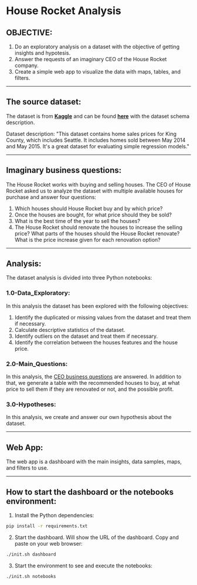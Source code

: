 # House Rocket Analysis
## OBJECTIVE:
1. Do an exploratory analysis on a dataset with the objective of getting insights and hypotesis.
2. Answer the requests of an imaginary CEO of the House Rocket company.
3. Create a simple web app to visualize the data with maps, tables, and filters.
---

## The source dataset:
The dataset is from **[Kaggle](https://www.kaggle.com)** and can be found **[here](https://www.kaggle.com/harlfoxem/housesalesprediction)** with the dataset schema description.

Dataset description: "This dataset contains home sales prices for King County, which includes Seattle. It includes homes sold between May 2014 and May 2015.
It's a great dataset for evaluating simple regression models."

---

## Imaginary business questions:
The House Rocket works with buying and selling houses. The CEO of House Rocket asked us to analyze the dataset with multiple available houses for purchase and answer four questions:
1. Which houses should House Rocket buy and by which price?
2. Once the houses are bought, for what price should they be sold?
3. What is the best time of the year to sell the houses?
4. The House Rocket should renovate the houses to increase the selling price? What parts of the houses should the House Rocket renovate? What is the price increase given for each renovation option?
---

## Analysis:
The dataset analysis is divided into three Python notebooks:

### 1.0-Data_Exploratory:
In this analysis the dataset has been explored with the following objectives:
1. Identify the duplicated or missing values from the dataset and treat them if necessary.
2. Calculate descriptive statistics of the dataset.
3. Identify outliers on the dataset and treat them if necessary.
4. Identify the correlation between the houses features and the house price.

### 2.0-Main_Questions:
In this analysis, the [CEO business questions](#imaginary-business-questions) are answered. In addition to that, we generate a table with the recommended houses to buy, at what price to sell them if they are renovated or not, and the possible profit.

### 3.0-Hypotheses:
In this analysis, we create and answer our own hypothesis about the dataset.

---
## Web App:
The web app is a dashboard with the main insights, data samples, maps, and filters to use.

---
## How to start the dashboard or the notebooks environment:
1. Install the Python dependencies:
```sh
pip install -r requirements.txt
```
2. Start the dashboard. Will show the URL of the dashboard. Copy and paste on your web browser:
```sh
./init.sh dashboard
```
3. Start the environment to see and execute the notebooks:
```sh
./init.sh notebooks
```
